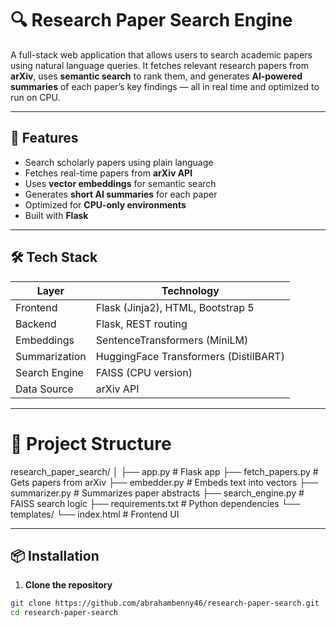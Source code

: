 # 🔍 Research Paper Search Engine

A full-stack web application that allows users to search academic papers using natural language queries. It fetches relevant research papers from **arXiv**, uses **semantic search** to rank them, and generates **AI-powered summaries** of each paper’s key findings — all in real time and optimized to run on CPU.



---

## 🚀 Features

-  Search scholarly papers using plain language
-  Fetches real-time papers from **arXiv API**
-  Uses **vector embeddings** for semantic search
-  Generates **short AI summaries** for each paper
-  Optimized for **CPU-only environments**
-  Built with **Flask**


---

## 🛠️ Tech Stack

| Layer        | Technology |
|--------------|------------|
| Frontend     | Flask (Jinja2), HTML, Bootstrap 5 |
| Backend      | Flask, REST routing |
| Embeddings   | SentenceTransformers (MiniLM) |
| Summarization| HuggingFace Transformers (DistilBART) |
| Search Engine| FAISS (CPU version) |
| Data Source  | arXiv API |

---

# 📁 Project Structure
research_paper_search/
│
├── app.py # Flask app 
├── fetch_papers.py # Gets papers from arXiv
├── embedder.py # Embeds text into vectors
├── summarizer.py # Summarizes paper abstracts
├── search_engine.py # FAISS search logic
├── requirements.txt # Python dependencies
└── templates/
└── index.html # Frontend UI


---

## 📦 Installation

1. **Clone the repository**

```bash
git clone https://github.com/abrahambenny46/research-paper-search.git
cd research-paper-search
